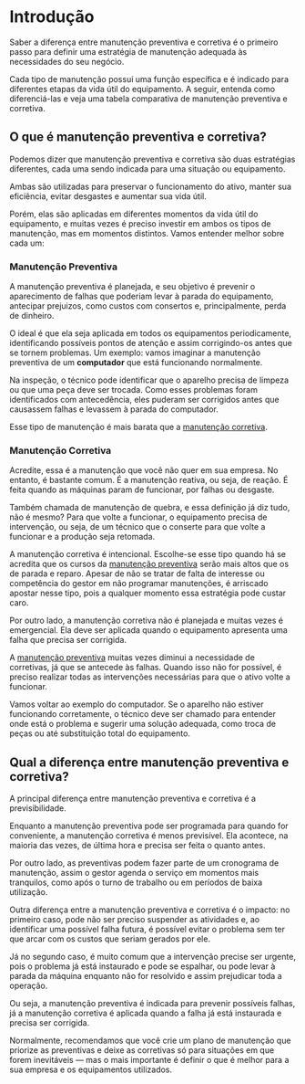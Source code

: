 # Introdução

Saber a diferença entre manutenção preventiva e corretiva é o primeiro passo para definir uma estratégia de manutenção adequada às necessidades do seu negócio.

Cada tipo de manutenção possui uma função específica e é indicado para diferentes etapas da vida útil do equipamento. A seguir, entenda como diferenciá-las e veja uma tabela comparativa de manutenção preventiva e corretiva.

## O que é manutenção preventiva e corretiva?
Podemos dizer que manutenção preventiva e corretiva são duas estratégias diferentes, cada uma sendo indicada para uma situação ou equipamento.

Ambas são utilizadas para preservar o funcionamento do ativo, manter sua eficiência, evitar desgastes e aumentar sua vida útil.

Porém, elas são aplicadas em diferentes momentos da vida útil do equipamento, e muitas vezes é preciso investir em ambos os tipos de manutenção, mas em momentos distintos. Vamos entender melhor sobre cada um:

### Manutenção Preventiva
A manutenção preventiva é planejada, e seu objetivo é prevenir o aparecimento de falhas que poderiam levar à parada do equipamento, antecipar prejuizos, como custos com consertos e, principalmente, perda de dinheiro.

O ideal é que ela seja aplicada em todos os equipamentos periodicamente, identificando possíveis pontos de atenção e assim corrigindo-os antes que se tornem problemas. Um exemplo: vamos imaginar a manutenção preventiva de um __computador__ que está funcionando normalmente.

Na inspeção, o técnico pode identificar que o aparelho precisa de limpeza ou que uma peça deve ser trocada. Como esses problemas foram identificados com antecedência, eles puderam ser corrigidos antes que causassem falhas e levassem à parada do computador.

Esse tipo de manutenção é mais barata que a [manutenção corretiva](corretiva.md).

### Manutenção Corretiva
Acredite, essa é a manutenção que você não quer em sua empresa. No entanto, é bastante comum. É a manutenção reativa, ou seja, de reação. É feita quando as máquinas param de funcionar, por falhas ou desgaste.

Também chamada de manutenção de quebra, e essa definição já diz tudo, não é mesmo? Para que volte a funcionar, o equipamento precisa de intervenção, ou seja, de um técnico que o conserte para que volte a funcionar e a produção seja retomada.

A manutenção corretiva é intencional. Escolhe-se esse tipo quando há se acredita que os cursos da [manutenção preventiva](preventiva.md) serão mais altos que os de parada e reparo. Apesar de não se tratar de falta de interesse ou competência do gestor em não programar manutenções, é arriscado apostar nesse tipo, pois a qualquer momento essa estratégia pode custar caro.

Por outro lado, a manutenção corretiva não é planejada e muitas vezes é emergencial. Ela deve ser aplicada quando o equipamento apresenta uma falha que precisa ser corrigida.

A [manutenção preventiva](preventiva.md) muitas vezes diminui a necessidade de corretivas, já que se antecede às falhas. Quando isso não for possível, é preciso realizar todas as intervenções necessárias para que o ativo volte a funcionar.

Vamos voltar ao exemplo do computador. Se o aparelho não estiver funcionando corretamente, o técnico deve ser chamado para entender onde está o problema e sugerir uma solução adequada, como troca de peças ou até substituição total do equipamento.

## Qual a diferença entre manutenção preventiva e corretiva?
A principal diferença entre manutenção preventiva e corretiva é a previsibilidade.

Enquanto a manutenção preventiva pode ser programada para quando for conveniente, a manutenção corretiva é menos previsível. Ela acontece, na maioria das vezes, de última hora e precisa ser feita o quanto antes.

Por outro lado, as preventivas podem fazer parte de um cronograma de manutenção, assim o gestor agenda o serviço em momentos mais tranquilos, como após o turno de trabalho ou em períodos de baixa utilização.

Outra diferença entre a manutenção preventiva e corretiva é o impacto: no primeiro caso, pode não ser preciso suspender as atividades e, ao identificar uma possível falha futura, é possível evitar o problema sem ter que arcar com os custos que seriam gerados por ele.

Já no segundo caso, é muito comum que a intervenção precise ser urgente, pois o problema já está instaurado e pode se espalhar, ou pode levar à parada da máquina enquanto não for resolvido e assim prejudicar toda a operação.

Ou seja, a manutenção preventiva é indicada para prevenir possíveis falhas, já a manutenção corretiva é aplicada quando a falha já está instaurada e precisa ser corrigida.

Normalmente, recomendamos que você crie um plano de manutenção que priorize as preventivas e deixe as corretivas só para situações em que forem inevitáveis — mas o mais importante é definir o que é melhor para a sua empresa e os equipamentos utilizados.